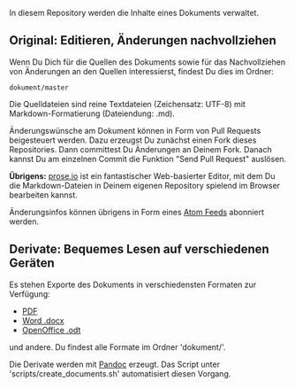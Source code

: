 In diesem Repository werden die Inhalte eines Dokuments verwaltet.

Original: Editieren, Änderungen nachvollziehen
----------------------------------------------

Wenn Du Dich für die Quellen des Dokuments sowie für das Nachvollziehen von Änderungen an den Quellen interessierst, findest Du dies im Ordner:

    dokument/master

Die Quelldateien sind reine Textdateien (Zeichensatz: UTF-8) mit Markdown-Formatierung (Dateiendung: .md).

Änderungswünsche am Dokument können in Form von Pull Requests beigesteuert werden. Dazu erzeugst Du zunächst einen Fork dieses Repositories. Dann committest Du Änderungen an Deinem Fork. Danach kannst Du am einzelnen Commit die Funktion "Send Pull Request" auslösen.

**Übrigens:** [prose.io](http://prose.io/) ist ein fantastischer Web-basierter Editor, mit dem Du die Markdown-Dateien in Deinem eigenen Repository spielend im Browser bearbeiten kannst.

Änderungsinfos können übrigens in Form eines [Atom Feeds](https://github.com/marians/open-ris-specs/commits/master.atom) abonniert werden.

Derivate: Bequemes Lesen auf verschiedenen Geräten
--------------------------------------------------

Es stehen Exporte des Dokuments in verschiedensten Formaten zur Verfügung:

* [PDF](https://github.com/marians/open-ris-specs/blob/master/dokument/pdf/document.pdf?raw=true)
* [Word .docx](https://github.com/marians/open-ris-specs/blob/master/dokument/docx/document.docx?raw=true)
* [OpenOffice .odt](https://github.com/marians/open-ris-specs/blob/master/dokument/odt/document.odt?raw=true)

und andere. Du findest alle Formate im Ordner 'dokument/'.

Die Derivate werden mit [Pandoc](http://johnmacfarlane.net/pandoc/) erzeugt. Das Script unter 'scripts/create_documents.sh' automatisiert diesen Vorgang.

